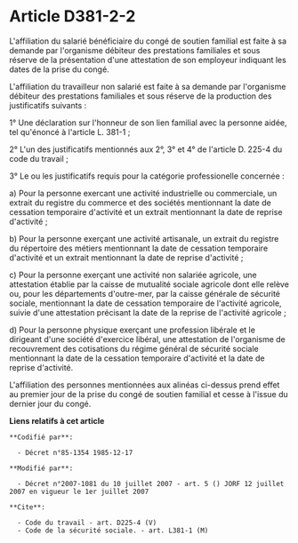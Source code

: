 # Article D381-2-2

L'affiliation du salarié bénéficiaire du congé de soutien familial est faite à sa demande par l'organisme débiteur des
prestations familiales et sous réserve de la présentation d'une attestation de son employeur indiquant les dates de la prise
du congé.

L'affiliation du travailleur non salarié est faite à sa demande par l'organisme débiteur des prestations familiales et sous
réserve de la production des justificatifs suivants :

1° Une déclaration sur l'honneur de son lien familial avec la personne aidée, tel qu'énoncé à l'article L. 381-1 ;

2° L'un des justificatifs mentionnés aux 2°, 3° et 4° de l'article D. 225-4 du code du travail ;

3° Le ou les justificatifs requis pour la catégorie professionelle concernée :

a) Pour la personne exercant une activité industrielle ou commerciale, un extrait du registre du commerce et des sociétés
mentionnant la date de cessation temporaire d'activité et un extrait mentionnant la date de reprise d'activité ;

b) Pour la personne exerçant une activité artisanale, un extrait du registre du répertoire des métiers mentionnant la date de
cessation temporaire d'activité et un extrait mentionnant la date de reprise d'activité ;

c) Pour la personne exerçant une activité non salariée agricole, une attestation établie par la caisse de mutualité sociale
agricole dont elle relève ou, pour les départements d'outre-mer, par la caisse générale de sécurité sociale, mentionnant la
date de cessation temporaire de l'activité agricole, suivie d'une attestation précisant la date de la reprise de l'activité
agricole ;

d) Pour la personne physique exerçant une profession libérale et le dirigeant d'une société d'exercice libéral, une
attestation de l'organisme de recouvrement des cotisations du régime général de sécurité sociale mentionnant la date de la
cessation temporaire d'activité et la date de reprise d'activité.

L'affiliation des personnes mentionnées aux alinéas ci-dessus prend effet au premier jour de la prise du congé de soutien
familial et cesse à l'issue du dernier jour du congé.

**Liens relatifs à cet article**

	**Codifié par**:

	  - Décret n°85-1354 1985-12-17

	**Modifié par**:

	  - Décret n°2007-1081 du 10 juillet 2007 - art. 5 () JORF 12 juillet 2007 en vigueur le 1er juillet 2007

	**Cite**:

	  - Code du travail - art. D225-4 (V)
	  - Code de la sécurité sociale. - art. L381-1 (M)
